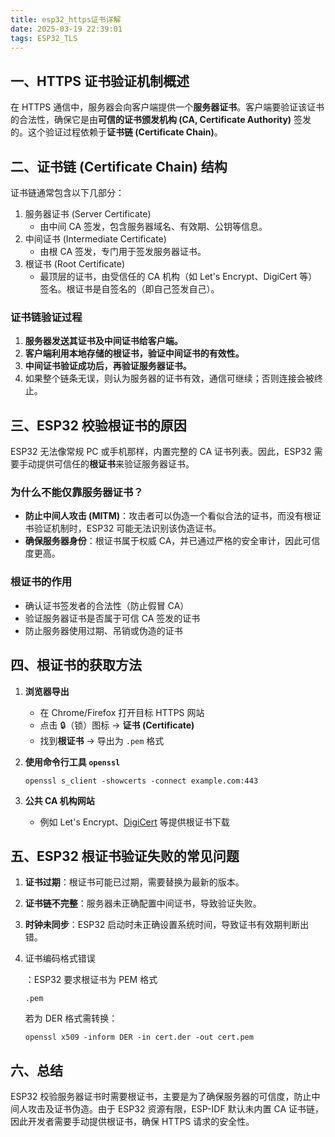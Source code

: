 ```yaml
---
title: esp32_https证书详解
date: 2025-03-19 22:39:01
tags: ESP32_TLS
---
```


## **一、HTTPS 证书验证机制概述**

在 HTTPS 通信中，服务器会向客户端提供一个**服务器证书**。客户端要验证该证书的合法性，确保它是由**可信的证书颁发机构 (CA, Certificate Authority)** 签发的。这个验证过程依赖于**证书链 (Certificate Chain)**。

## **二、证书链 (Certificate Chain) 结构**

证书链通常包含以下几部分：

1. 服务器证书 (Server Certificate)
   - 由中间 CA 签发，包含服务器域名、有效期、公钥等信息。
2. 中间证书 (Intermediate Certificate)
   - 由根 CA 签发，专门用于签发服务器证书。
3. 根证书 (Root Certificate)
   - 最顶层的证书，由受信任的 CA 机构（如 Let's Encrypt、DigiCert 等）签名。根证书是自签名的（即自己签发自己）。

### **证书链验证过程**

1. **服务器发送其证书及中间证书给客户端。**
2. **客户端利用本地存储的根证书，验证中间证书的有效性。**
3. **中间证书验证成功后，再验证服务器证书。**
4. 如果整个链条无误，则认为服务器的证书有效，通信可继续；否则连接会被终止。

## **三、ESP32 校验根证书的原因**

ESP32 无法像常规 PC 或手机那样，内置完整的 CA 证书列表。因此，ESP32 需要手动提供可信任的**根证书**来验证服务器证书。

### **为什么不能仅靠服务器证书？**

- **防止中间人攻击 (MITM)**：攻击者可以伪造一个看似合法的证书，而没有根证书验证机制时，ESP32 可能无法识别该伪造证书。
- **确保服务器身份**：根证书属于权威 CA，并已通过严格的安全审计，因此可信度更高。

### **根证书的作用**

- 确认证书签发者的合法性（防止假冒 CA）
- 验证服务器证书是否属于可信 CA 签发的证书
- 防止服务器使用过期、吊销或伪造的证书

## **四、根证书的获取方法**

1. **浏览器导出**

   - 在 Chrome/Firefox 打开目标 HTTPS 网站
   - 点击 🔒（锁）图标 → **证书 (Certificate)**
   - 找到**根证书** → 导出为 `.pem` 格式

2. **使用命令行工具 `openssl`**

   ```
   openssl s_client -showcerts -connect example.com:443
   ```

3. **公共 CA 机构网站**

   - 例如 Let's Encrypt、[DigiCert](https://www.digicert.com/) 等提供根证书下载

## **五、ESP32 根证书验证失败的常见问题**

1. **证书过期**：根证书可能已过期，需要替换为最新的版本。

2. **证书链不完整**：服务器未正确配置中间证书，导致验证失败。

3. **时钟未同步**：ESP32 启动时未正确设置系统时间，导致证书有效期判断出错。

4. 证书编码格式错误

   ：ESP32 要求根证书为 PEM 格式 

   ```
   .pem
   ```

   若为 DER 格式需转换：

   ```
   openssl x509 -inform DER -in cert.der -out cert.pem
   ```

## **六、总结**

ESP32 校验服务器证书时需要根证书，主要是为了确保服务器的可信度，防止中间人攻击及证书伪造。由于 ESP32 资源有限，ESP-IDF 默认未内置 CA 证书链，因此开发者需要手动提供根证书，确保 HTTPS 请求的安全性。